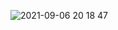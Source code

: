 ![2021-09-06 20 18 47](https://user-images.githubusercontent.com/57716933/132231219-0dec62f9-a874-498e-bcf7-62dc3c81aeb3.jpg)
